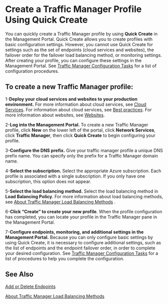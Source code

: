 <tags 
   pageTitle="Create a Traffic Manager profile using quick create"
   description="How to create a Traffic Manager profile"
   services="traffic-manager"
   manager="adinah"
   editor="tysonn" />
<tags 
   ms.service="traffic-manager"
   ms.topic="article"
   ms.tgt_pltfrm="na"
   ms.date="02/20/2015"
   ms.author="cherylmc" />

# Create a Traffic Manager Profile Using Quick Create

You can quickly create a Traffic Manager profile by using **Quick Create** in the Management Portal. Quick Create allows you to create profiles with basic configuration settings. However, you cannot use Quick Create for settings such as the set of endpoints (cloud services and websites), the failover order for the failover load balancing method, or monitoring settings. After creating your profile, you can configure these settings in the Management Portal. See 
[Traffic Manager Configuration Tasks](https://msdn.microsoft.com/en-us/library/azure/hh744830.aspx) for a list of configuration procedures.


## To create a new Traffic Manager profile:

1-**Deploy your cloud services and websites to your production environment.** For more information about cloud services, see 
[Cloud Services](http://go.microsoft.com/fwlink/p/?LinkId=314074). For information about cloud services, see 
[Best practices](https://msdn.microsoft.com/en-us/library/azure/5229dd1c-5a91-4869-8522-bed8597d9cf5#bkmk_TrafficManagerBestPracticesProfile). For more information about websites, see 
[Websites](http://go.microsoft.com/fwlink/p/?LinkId=393327).

2-**Log into the Management Portal.** To create a new Traffic Manager profile, click **New** on the lower left of the portal, click **Network Services**, click **Traffic Manager**, then click **Quick Create** to begin configuring your profile.

3-**Configure the DNS prefix.** Give your traffic manager profile a unique DNS prefix name. You can specify only the prefix for a Traffic Manager domain name.

4-**Select the subscription.** Select the appropriate Azure subscription. Each profile is associated with a single subscription. If you only have one subscription, this option does not appear.

5-**Select the load balancing method.** Select the load balancing method in **Load Balancing Policy**. For more information about load balancing methods, see [About Traffic Manager Load Balancing Methods](../about-traffic-manager-load-balancing-methods)
.

6-**Click “Create” to create your new profile**. When the profile configuration has completed, you can locate your profile in the Traffic Manager pane in the Management Portal.

7-**Configure endpoints, monitoring, and additional settings in the Management Portal.** Because you can only configure basic settings by using Quick Create, it is necessary to configure additional settings, such as the list of endpoints and the endpoint failover order, in order to complete your desired configuration. See [Traffic Manager Configuration Tasks](https://msdn.microsoft.com/en-us/library/azure/hh744830.aspx)
 for a list of procedures to help you complete the configuration.

## See Also

[Add or Delete Endpoints](../add-or-delete-endpoint)

[About Traffic Manager Load Balancing Methods](../about-traffic-manager-load-balancing-methods)
